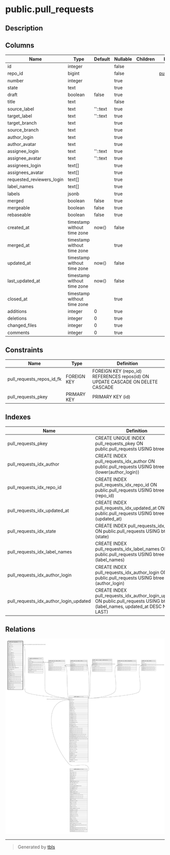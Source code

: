 # public.pull_requests

## Description

## Columns

| Name                      | Type                        | Default  | Nullable | Children | Parents                         | Comment |
| ------------------------- | --------------------------- | -------- | -------- | -------- | ------------------------------- | ------- |
| id                        | integer                     |          | false    |          |                                 |         |
| repo_id                   | bigint                      |          | false    |          | [public.repos](public.repos.md) |         |
| number                    | integer                     |          | true     |          |                                 |         |
| state                     | text                        |          | true     |          |                                 |         |
| draft                     | boolean                     | false    | true     |          |                                 |         |
| title                     | text                        |          | false    |          |                                 |         |
| source_label              | text                        | ''::text | true     |          |                                 |         |
| target_label              | text                        | ''::text | true     |          |                                 |         |
| target_branch             | text                        |          | true     |          |                                 |         |
| source_branch             | text                        |          | true     |          |                                 |         |
| author_login              | text                        |          | true     |          |                                 |         |
| author_avatar             | text                        |          | true     |          |                                 |         |
| assignee_login            | text                        | ''::text | true     |          |                                 |         |
| assignee_avatar           | text                        | ''::text | true     |          |                                 |         |
| assignees_login           | text[]                      |          | true     |          |                                 |         |
| assignees_avatar          | text[]                      |          | true     |          |                                 |         |
| requested_reviewers_login | text[]                      |          | true     |          |                                 |         |
| label_names               | text[]                      |          | true     |          |                                 |         |
| labels                    | jsonb                       |          | true     |          |                                 |         |
| merged                    | boolean                     | false    | true     |          |                                 |         |
| mergeable                 | boolean                     | false    | true     |          |                                 |         |
| rebaseable                | boolean                     | false    | true     |          |                                 |         |
| created_at                | timestamp without time zone | now()    | false    |          |                                 |         |
| merged_at                 | timestamp without time zone |          | true     |          |                                 |         |
| updated_at                | timestamp without time zone | now()    | false    |          |                                 |         |
| last_updated_at           | timestamp without time zone | now()    | false    |          |                                 |         |
| closed_at                 | timestamp without time zone |          | true     |          |                                 |         |
| additions                 | integer                     | 0        | true     |          |                                 |         |
| deletions                 | integer                     | 0        | true     |          |                                 |         |
| changed_files             | integer                     | 0        | true     |          |                                 |         |
| comments                  | integer                     | 0        | true     |          |                                 |         |

## Constraints

| Name                      | Type        | Definition                                                                     |
| ------------------------- | ----------- | ------------------------------------------------------------------------------ |
| pull_requests_repos_id_fk | FOREIGN KEY | FOREIGN KEY (repo_id) REFERENCES repos(id) ON UPDATE CASCADE ON DELETE CASCADE |
| pull_requests_pkey        | PRIMARY KEY | PRIMARY KEY (id)                                                               |

## Indexes

| Name                                   | Definition                                                                                                                        |
| -------------------------------------- | --------------------------------------------------------------------------------------------------------------------------------- |
| pull_requests_pkey                     | CREATE UNIQUE INDEX pull_requests_pkey ON public.pull_requests USING btree (id)                                                   |
| pull_requests_idx_author               | CREATE INDEX pull_requests_idx_author ON public.pull_requests USING btree (lower(author_login))                                   |
| pull_requests_idx_repo_id              | CREATE INDEX pull_requests_idx_repo_id ON public.pull_requests USING btree (repo_id)                                              |
| pull_requests_idx_updated_at           | CREATE INDEX pull_requests_idx_updated_at ON public.pull_requests USING btree (updated_at)                                        |
| pull_requests_idx_state                | CREATE INDEX pull_requests_idx_state ON public.pull_requests USING btree (state)                                                  |
| pull_requests_idx_label_names          | CREATE INDEX pull_requests_idx_label_names ON public.pull_requests USING btree (label_names)                                      |
| pull_requests_idx_author_login         | CREATE INDEX pull_requests_idx_author_login ON public.pull_requests USING btree (author_login)                                    |
| pull_requests_idx_author_login_updated | CREATE INDEX pull_requests_idx_author_login_updated ON public.pull_requests USING btree (label_names, updated_at DESC NULLS LAST) |

## Relations

![er](public.pull_requests.svg)

---

> Generated by [tbls](https://github.com/k1LoW/tbls)
